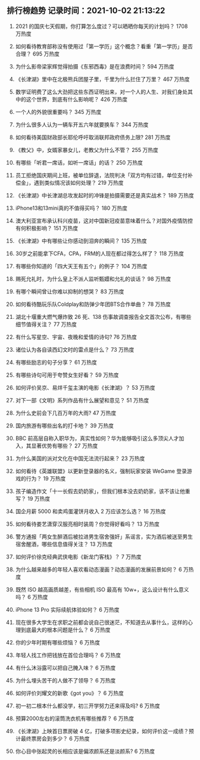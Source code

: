 
## 排行榜趋势 记录时间：2021-10-02 21:13:22
  
  1. 2021 的国庆七天假期，你打算怎么度过？可以晒晒你每天的计划吗？ 1708 万热度
    
  2. 如何看待教育部称没有使用过「第一学历」这个概念？看重「第一学历」是否合理？ 695 万热度
    
  3. 为什么影帝梁家辉觉得拍摄《东邪西毒》是在浪费时间？ 594 万热度
    
  4. 《长津湖》里中在北极熊兵团屋子里，千里为什么拦住了万里？ 467 万热度
    
  5. 数学证明费了这么大劲把这些东西证明出来，对一个人的人生、对我们身处其中的这个世界，到底有什么影响呢？ 426 万热度
    
  6. 一个人的外貌很重要吗？ 345 万热度
    
  7. 为什么很多人认为一辆车开五六年就要换车？ 344 万热度
    
  8. 如何看待美国财政部长耶伦呼吁取消联邦政府债务上限? 281 万热度
    
  9. 《教父》中，女婿家暴女儿，老教父为什么不管？ 255 万热度
    
  10. 有哪些「听君一席话，如听一席话」的话？ 250 万热度
    
  11. 员工拒绝国庆期间上班，被单位辞退，法院判决「双方均有过错，单位支付补偿金」，遇到类似情况该如何处理？ 219 万热度
    
  12. 《长津湖》中长津湖总攻发起时的冲锋是拍摄需要还是真实战术？ 189 万热度
    
  13. iPhone13和13mini真的不值得买吗？ 180 万热度
    
  14. 澳大利亚宣布承认科兴疫苗，这对中国新冠疫苗意味着什么？对国外疫情防控有何积极影响？ 151 万热度
    
  15. 《长津湖》中有哪些让你感动到泪奔的瞬间？ 135 万热度
    
  16. 30岁之前能拿下CFA，CPA，FRM的人现在都过得怎么样了？ 118 万热度
    
  17. 有哪些你知道的「四大天王有五个」的例子？ 104 万热度
    
  18. 赐死允礼时，为什么皇上不派人监听甄嬛和允礼的谈话？ 98 万热度
    
  19. 有哪个瞬间曾让你难以抑制的想哭？ 83 万热度
    
  20. 如何看待酷玩乐队Coldplay和防弹少年团BTS合作单曲？ 78 万热度
    
  21. 湖北十堰重大燃气爆炸致 26 死、138 伤事故调查报告全文首次公布，有哪些细节值得关注？ 77 万热度
    
  22. 有什么写星空、宇宙、夜晚和爱情的诗句? 76 万热度
    
  23. 诸位认为各自读西幻文时的雷点是什么？ 73 万热度
    
  24. 有哪些励志的句子分享？ 61 万热度
    
  25. 有哪些诗句可用于夸赞女生好看？ 59 万热度
    
  26. 如何评价吴京、易烊千玺主演的电影《长津湖》？ 53 万热度
    
  27. 对下一部《文明》系列作品有什么展望和意见？ 51 万热度
    
  28. 为什么史前会下几百万年的大雨? 47 万热度
    
  29. 国内旅游有哪些出名的打卡地？ 39 万热度
    
  30. BBC 前高层自称入职华为，真实性如何？华为能够吸引这么多顶尖人才加入，其显著优势有哪些？ 27 万热度
    
  31. 为什么美国的派对文化在中国无法流行起来？ 23 万热度
    
  32. 如何看待《英雄联盟》以更新登录器的名义，强制玩家安装 WeGame 登录游戏的行为？ 19 万热度
    
  33. 孩子编造作文「十一长假去奶奶家」，但我们根本没去奶奶家，该不该让他重写？ 19 万热度
    
  34. 国企月薪  5000 和卖鸡蛋灌饼月收入 2 万应该怎么选？ 16 万热度
    
  35. 如何看待娄艺潇穿汉服亮相时装周？你觉得好看吗？ 13 万热度
    
  36. 警方通报「两女生醉酒后被拉进男生宿舍强奸」系谣言，实为酒后被送至男生宿舍醒酒，哪些信息值得关注？ 13 万热度
    
  37. 如何评价徐克经典武侠电影《新龙门客栈》？ 7 万热度
    
  38. 为什么越来越多的年轻人喜欢看动态漫画？动态漫画的发展前景如何？ 6 万热度
    
  39. 既然 ISO 越高画质越差，有些相机 ISO 最高有 10w+，这么设计有什么意义吗？ 6 万热度
    
  40. iPhone 13 Pro 实际续航体验如何？ 6 万热度
    
  41. 现在很多大学生在求职之前都会说自己很迷茫，不知道去从事什么，这样的心理到底最大的根本问题是什么？ 6 万热度
    
  42. 你的少年时期有哪些烦恼？ 6 万热度
    
  43. 年轻人找工作把钱放在首位合理吗？ 6 万热度
    
  44. 有什么沐浴露可以把自己腌入味？ 6 万热度
    
  45. 为什么埋头苦干的人做不了领导？ 6 万热度
    
  46. 如何评价刘耀文的新歌《got you》？ 6 万热度
    
  47. 初一初二根本什么都没学，初三开学努力还来得及吗? 6 万热度
    
  48. 预算2000左右的滚筒洗衣机有哪些推荐？ 6 万热度
    
  49. 《长津湖》上映首日票房破 4 亿，打破多项影史纪录，如何评价这一成绩？预计最终票房会到多少？ 6 万热度
    
  50. 你心目中张起灵的长相应该是偏浓颜系还是淡颜系? 6 万热度
    